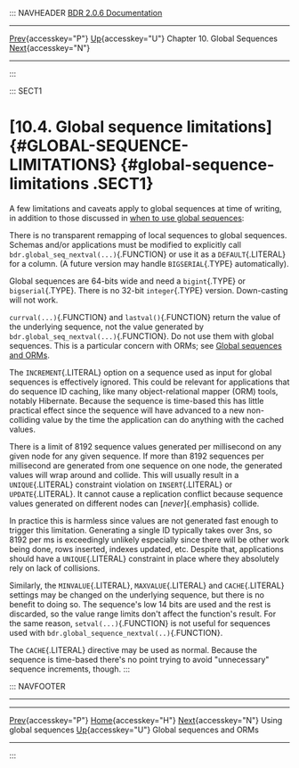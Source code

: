 ::: NAVHEADER
  [BDR 2.0.6 Documentation](index.md)                                                                                                                    
  ---------------------------------------------------------------------------- -------------------------------------------- ------------------------------ -------------------------------------------------------------------------------
  [Prev](global-sequence-usage.md "Using global sequences"){accesskey="P"}   [Up](global-sequences.md){accesskey="U"}    Chapter 10. Global Sequences    [Next](global-sequences-orms.md "Global sequences and ORMs"){accesskey="N"}

------------------------------------------------------------------------
:::

::: SECT1
# [10.4. Global sequence limitations]{#GLOBAL-SEQUENCE-LIMITATIONS} {#global-sequence-limitations .SECT1}

A few limitations and caveats apply to global sequences at time of
writing, in addition to those discussed in [when to use global
sequences](global-sequences-when.md):

There is no transparent remapping of local sequences to global
sequences. Schemas and/or applications must be modified to explicitly
call `bdr.global_seq_nextval(...)`{.FUNCTION} or use it as a
`DEFAULT`{.LITERAL} for a column. (A future version may handle
`BIGSERIAL`{.TYPE} automatically).

Global sequences are 64-bits wide and need a `bigint`{.TYPE} or
`bigserial`{.TYPE}. There is no 32-bit `integer`{.TYPE} version.
Down-casting will not work.

`currval(...)`{.FUNCTION} and `lastval()`{.FUNCTION} return the value of
the underlying sequence, not the value generated by
`bdr.global_seq_nextval(...)`{.FUNCTION}. Do not use them with global
sequences. This is a particular concern with ORMs; see [Global sequences
and ORMs](global-sequences-orms.md).

The `INCREMENT`{.LITERAL} option on a sequence used as input for global
sequences is effectively ignored. This could be relevant for
applications that do sequence ID caching, like many object-relational
mapper (ORM) tools, notably Hibernate. Because the sequence is
time-based this has little practical effect since the sequence will have
advanced to a new non-colliding value by the time the application can do
anything with the cached values.

There is a limit of 8192 sequence values generated per millisecond on
any given node for any given sequence. If more than 8192 sequences per
millisecond are generated from one sequence on one node, the generated
values will wrap around and collide. This will usually result in a
`UNIQUE`{.LITERAL} constraint violation on `INSERT`{.LITERAL} or
`UPDATE`{.LITERAL}. It cannot cause a replication conflict because
sequence values generated on different nodes can [*never*]{.emphasis}
collide.

In practice this is harmless since values are not generated fast enough
to trigger this limitation. Generating a single ID typically takes over
3ns, so 8192 per ms is exceedingly unlikely especially since there will
be other work being done, rows inserted, indexes updated, etc. Despite
that, applications should have a `UNIQUE`{.LITERAL} constraint in place
where they absolutely rely on lack of collisions.

Similarly, the `MINVALUE`{.LITERAL}, `MAXVALUE`{.LITERAL} and
`CACHE`{.LITERAL} settings may be changed on the underlying sequence,
but there is no benefit to doing so. The sequence\'s low 14 bits are
used and the rest is discarded, so the value range limits don\'t affect
the function\'s result. For the same reason, `setval(...)`{.FUNCTION} is
not useful for sequences used with
`bdr.global_sequence_nextval(..)`{.FUNCTION}.

The `CACHE`{.LITERAL} directive may be used as normal. Because the
sequence is time-based there\'s no point trying to avoid \"unnecessary\"
sequence increments, though.
:::

::: NAVFOOTER

------------------------------------------------------------------------

  --------------------------------------------------- -------------------------------------------- ---------------------------------------------------
  [Prev](global-sequence-usage.md){accesskey="P"}        [Home](index.md){accesskey="H"}         [Next](global-sequences-orms.md){accesskey="N"}
  Using global sequences                               [Up](global-sequences.md){accesskey="U"}                            Global sequences and ORMs
  --------------------------------------------------- -------------------------------------------- ---------------------------------------------------
:::

